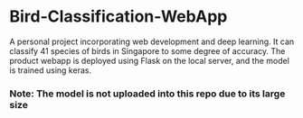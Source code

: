 # Bird-Classification-WebApp
A personal project incorporating web development and deep learning. It can classify 41 species of birds in Singapore to some degree of accuracy.
The product webapp is deployed using Flask on the local server, and the model is trained using keras.
### Note: The model is not uploaded into this repo due to its large size
